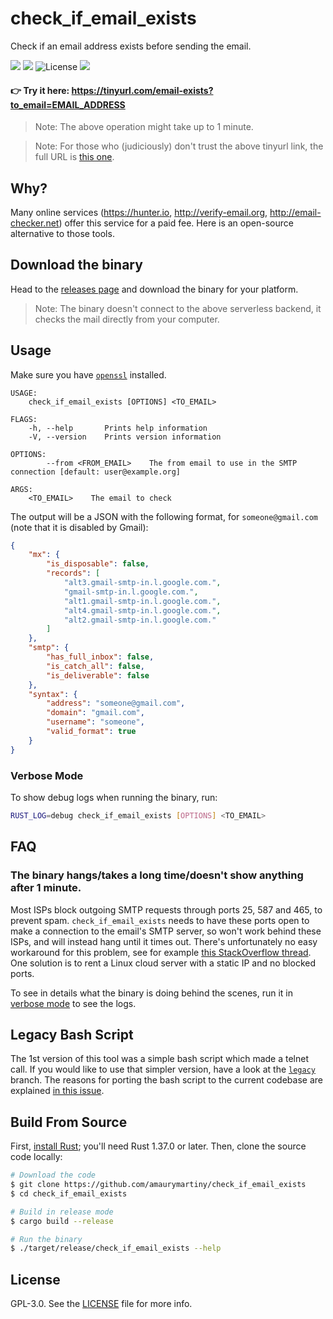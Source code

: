 # check_if_email_exists

Check if an email address exists before sending the email.

[![](https://img.shields.io/travis/amaurymartiny/check_if_email_exists.svg)](https://travis-ci.org/amaurymartiny/check_if_email_exists)
[![](https://ci.appveyor.com/api/projects/status/github/amaurymartiny/check_if_email_exists?branch=master&svg=true)](https://ci.appveyor.com/project/amaurymartiny/check-if-email-exists-a08kp)
![License](https://img.shields.io/github/license/amaurymartiny/check_if_email_exists.svg)
[![](https://img.shields.io/badge/Buy%20me%20a%20tree-%F0%9F%8C%B3-lightgreen)](https://offset.earth/amaurymartiny)

#### 👉 Try it here: https://tinyurl.com/email-exists?to_email=EMAIL_ADDRESS

> Note: The above operation might take up to 1 minute.

> Note: For those who (judiciously) don't trust the above tinyurl link, the full URL is [this one](https://y78n51qcpj.execute-api.us-east-1.amazonaws.com/dev?to_email=EMAIL_ADDRESS).

## Why?

Many online services (https://hunter.io, http://verify-email.org, http://email-checker.net) offer this service for a paid fee. Here is an open-source alternative to those tools.

## Download the binary

Head to the [releases page](https://github.com/amaurymartiny/check_if_email_exists/releases) and download the binary for your platform.

> Note: The binary doesn't connect to the above serverless backend, it checks the mail directly from your computer.

## Usage

Make sure you have [`openssl`](https://www.openssl.org/) installed.

```
USAGE:
    check_if_email_exists [OPTIONS] <TO_EMAIL>

FLAGS:
    -h, --help       Prints help information
    -V, --version    Prints version information

OPTIONS:
        --from <FROM_EMAIL>    The from email to use in the SMTP connection [default: user@example.org]

ARGS:
    <TO_EMAIL>    The email to check
```

The output will be a JSON with the following format, for `someone@gmail.com` (note that it is disabled by Gmail):

```json
{
	"mx": {
		"is_disposable": false,
		"records": [
			"alt3.gmail-smtp-in.l.google.com.",
			"gmail-smtp-in.l.google.com.",
			"alt1.gmail-smtp-in.l.google.com.",
			"alt4.gmail-smtp-in.l.google.com.",
			"alt2.gmail-smtp-in.l.google.com."
		]
	},
	"smtp": {
		"has_full_inbox": false,
		"is_catch_all": false,
		"is_deliverable": false
	},
	"syntax": {
		"address": "someone@gmail.com",
		"domain": "gmail.com",
		"username": "someone",
		"valid_format": true
	}
}
```

### Verbose Mode

To show debug logs when running the binary, run:

```bash
RUST_LOG=debug check_if_email_exists [OPTIONS] <TO_EMAIL>
```

## FAQ

### The binary hangs/takes a long time/doesn't show anything after 1 minute.

Most ISPs block outgoing SMTP requests through ports 25, 587 and 465, to prevent spam. `check_if_email_exists` needs to have these ports open to make a connection to the email's SMTP server, so won't work behind these ISPs, and will instead hang until it times out. There's unfortunately no easy workaround for this problem, see for example [this StackOverflow thread](https://stackoverflow.com/questions/18139102/how-to-get-around-an-isp-block-on-port-25-for-smtp). One solution is to rent a Linux cloud server with a static IP and no blocked ports.

To see in details what the binary is doing behind the scenes, run it in [verbose mode](#verbose-mode) to see the logs.

## Legacy Bash Script

The 1st version of this tool was a simple bash script which made a telnet call. If you would like to use that simpler version, have a look at the [`legacy`](https://github.com/amaurymartiny/check_if_email_exists/tree/legacy) branch. The reasons for porting the bash script to the current codebase are explained [in this issue](https://github.com/amaurymartiny/check_if_email_exists/issues/4).

## Build From Source

First, [install Rust](https://www.rust-lang.org/tools/install); you'll need Rust 1.37.0 or later. Then, clone the source code locally:

```bash
# Download the code
$ git clone https://github.com/amaurymartiny/check_if_email_exists
$ cd check_if_email_exists

# Build in release mode
$ cargo build --release

# Run the binary
$ ./target/release/check_if_email_exists --help
```

## License

GPL-3.0. See the [LICENSE](./LICENSE) file for more info.
